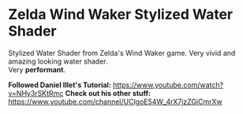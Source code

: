 # Zelda Wind Waker Stylized Water Shader
Stylized Water Shader from Zelda's Wind Waker game.
Very vivid and amazing looking water shader.<br />
Very **performant**.

**Followed Daniel Illet's Tutorial:** https://www.youtube.com/watch?v=NHy3rSKtRmc
**Check out his other stuff:** https://www.youtube.com/channel/UClgoE54W_4rX7jzZGiCmrXw
